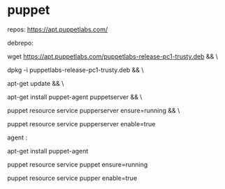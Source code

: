 # puppet

repos:
https://apt.puppetlabs.com/


debrepo:

wget https://apt.puppetlabs.com/puppetlabs-release-pc1-trusty.deb && \

dpkg -i puppetlabs-release-pc1-trusty.deb && \

apt-get update && \

apt-get install puppet-agent puppetserver && \


puppet resource service pupperserver ensure=running && \

puppet resource service pupperserver enable=true



agent :

 apt-get install puppet-agent 
 
 puppet resource service puppet ensure=running

 puppet resource service pupper enable=true
 
